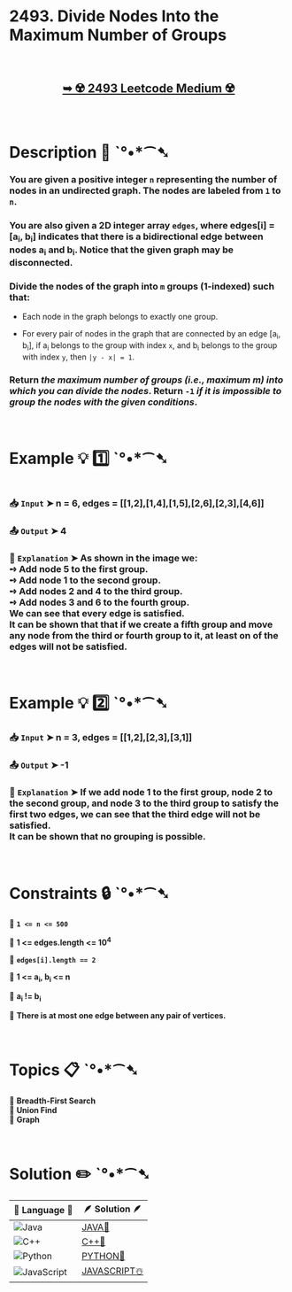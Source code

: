 # 2493. Divide Nodes Into the Maximum Number of Groups

</br>

<h2 align="center"> 

<a href="https://leetcode.com/problems/divide-nodes-into-the-maximum-number-of-groups/description/?envType=daily-question&envId=2025-01-30"><strong>➥ ☢️ 2493 Leetcode Medium ☢️ </strong></a>
</h2>

</br>

# Description 📜 ˋ°•*⁀➷

### You are given a positive integer `n` representing the number of nodes in an undirected graph. The nodes are labeled from `1` to `n`.

### You are also given a 2D integer array `edges`, where edges[i] = [a<sub>i</sub>, b<sub>i</sub>] indicates that there is a bidirectional edge between nodes a<sub>i</sub> and b<sub>i</sub>. Notice that the given graph may be disconnected.

### Divide the nodes of the graph into `m` groups (1-indexed) such that:

- Each node in the graph belongs to exactly one group.

- For every pair of nodes in the graph that are connected by an edge [a<sub>i</sub>, b<sub>i</sub>], if a<sub>i</sub> belongs to the group with index `x`, and b<sub>i</sub> belongs to the group with index `y`, then `|y - x| = 1`.

### Return *the maximum number of groups (i.e., maximum m) into which you can divide the nodes*. Return `-1` *if it is impossible to group the nodes with the given conditions*.

</br>

# Example 💡 1️⃣ ˋ°•*⁀➷

<img src="" width="" height=""/>

  ### 📥 `Input`  ➤  n = 6, edges = [[1,2],[1,4],[1,5],[2,6],[2,3],[4,6]]

  ### 📤 `Output`  ➤ 4

  ### 🔦 `Explanation`  ➤ As shown in the image we:</br> ➺ Add node 5 to the first group.</br> ➺ Add node 1 to the second group.</br> ➺ Add nodes 2 and 4 to the third group.</br> ➺ Add nodes 3 and 6 to the fourth group.</br> We can see that every edge is satisfied.</br> It can be shown that that if we create a fifth group and move any node from the third or fourth group to it, at least on of the edges will not be satisfied.

</br>

# Example 💡 2️⃣ ˋ°•*⁀➷

  ### 📥 `Input` ➤ n = 3, edges = [[1,2],[2,3],[3,1]]

  ### 📤 `Output`  ➤ -1

  ### 🔦 `Explanation` ➤ If we add node 1 to the first group, node 2 to the second group, and node 3 to the third group to satisfy the first two edges, we can see that the third edge will not be satisfied.</br> It can be shown that no grouping is possible.

</br>

# Constraints 🔒 ˋ°•*⁀➷

🔹 **`1 <= n <= 500`** </br>

🔹 **1 <= edges.length <= 10<sup>4</sup>** </br>

🔹 **`edges[i].length == 2`** </br>

🔹 **1 <= a<sub>i</sub>, b<sub>i</sub> <= n** </br>

🔹 **a<sub>i</sub> != b<sub>i</sub>** </br>

🔹 **There is at most one edge between any pair of vertices.** </br>

</br>

# Topics 📋 ˋ°•*⁀➷

🔸 **Breadth-First Search**  </br>
🔸 **Union Find**  </br>
🔸 **Graph**  </br>

</br>

# Solution ✏️ ˋ°•*⁀➷

| 📒 Language 📒  | 🪶 Solution 🪶 |
| ------------- | ------------- |
|  ![Java](https://img.shields.io/badge/java-%23ED8B00.svg?style=for-the-badge&logo=openjdk&logoColor=white)  | [JAVA🍁]() |
|  ![C++](https://img.shields.io/badge/c++-%2300599C.svg?style=for-the-badge&logo=c%2B%2B&logoColor=white)  | [C++🎲]()  |
|  ![Python](https://img.shields.io/badge/python-3670A0?style=for-the-badge&logo=python&logoColor=ffdd54)    | [PYTHON🍰]() |
| ![JavaScript](https://img.shields.io/badge/javascript-%23323330.svg?style=for-the-badge&logo=javascript&logoColor=%23F7DF1E)   | [JAVASCRIPT☃️]() |

